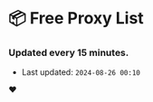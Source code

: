 # :package: Free Proxy List
### Updated every 15 minutes.

- Last updated: `2024-08-26 00:10`

:heart:

